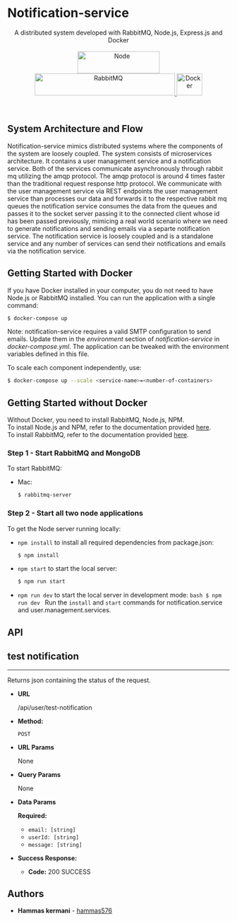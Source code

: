 ﻿# Notification-service

<p align="center">
A distributed system developed with RabbitMQ, Node.js, Express.js and Docker <br><br>
  <a href="https://upload.wikimedia.org/wikipedia/commons/thumb/7/7e/Node.js_logo_2015.svg/1200px-Node.js_logo_2015.svg.png">
    <img alt="Node" src="https://upload.wikimedia.org/wikipedia/commons/thumb/7/7e/Node.js_logo_2015.svg/1200px-Node.js_logo_2015.svg.png" height=50 width=186/>
  </a>
  <a href="https://upload.wikimedia.org/wikipedia/commons/7/71/RabbitMQ_logo.svg">
    <img alt="RabbitMQ" src = "https://upload.wikimedia.org/wikipedia/commons/7/71/RabbitMQ_logo.svg" height=50 width=318>
  </a>
  <a href="https://www.docker.com/sites/default/files/d8/2019-07/vertical-logo-monochromatic.png">
    <img alt="Docker" src = "https://www.docker.com/sites/default/files/d8/2019-07/vertical-logo-monochromatic.png" height=50 width=58>
  </a>
</p>
<br>

## System Architecture and Flow
Notification-service mimics distributed systems where the components of the system are loosely coupled. The system consists of microservices architecture. It contains a user management service and a notification service. Both of the services communicate asynchronously through rabbit mq utilizing the amqp protocol. The amqp protocol is around 4 times faster than the traditional request response http protocol. We communicate with the user management service via REST endpoints the user management service than processes our data and forwards it to the respective rabbit mq queues the notification service consumes the data from the queues and passes it to the socket server passing it to the connected client whose id has been passed previously, mimicing a real world scenario where we need to generate notifications and sending emails via a separte notification service. The notification service is loosely coupled and is a standalone service and any number of services can send their notifications and emails via the notification service.

## Getting Started with Docker

If you have Docker installed in your computer, you do not need to have Node.js or RabbitMQ installed. You can run the application with a single command:

```bash
$ docker-compose up
```

Note: notification-service requires a valid SMTP configuration to send emails. Update them in the <i>environment</i> section of <i>notification-service</i> in <i>docker-compose.yml</i>. The application can be tweaked with the environment variables defined in this file.

To scale each component independently, use:

```bash
$ docker-compose up --scale <service-name>=<number-of-containers>
```

## Getting Started without Docker

Without Docker, you need to install RabbitMQ, Node.js, NPM. </br>
To install Node.js and NPM, refer to the documentation provided [here](https://nodejs.org/en/download/package-manager).</br>
To install RabbitMQ, refer to the documentation provided [here](https://www.rabbitmq.com/download.html).

### Step 1 - Start RabbitMQ and MongoDB

To start RabbitMQ:

- Mac:
  ```bash
  $ rabbitmq-server
  ```

### Step 2 - Start all two node applications

To get the Node server running locally:

- `npm install` to install all required dependencies from package.json:
  ```bash
  $ npm install
  ```
- `npm start` to start the local server:
  ```bash
  $ npm run start
  ```
- `npm run dev` to start the local server in development mode:
  `bash
$ npm run dev
`
  Run the `install` and `start` commands for notification.service and user.management.services.

## API

## test notification

---

Returns json containing the status of the request.

- **URL**

  /api/user/test-notification

- **Method:**

  `POST`

- **URL Params**

  None

- **Query Params**

  None

- **Data Params**

  **Required:**

  - `email: [string]`
  - `userId: [string]`
  - `message: [string]`

- **Success Response:**

  - **Code:** 200 SUCCESS<br/>

## Authors

- **Hammas kermani** - [hammas576](https://github.com/hammas576)
